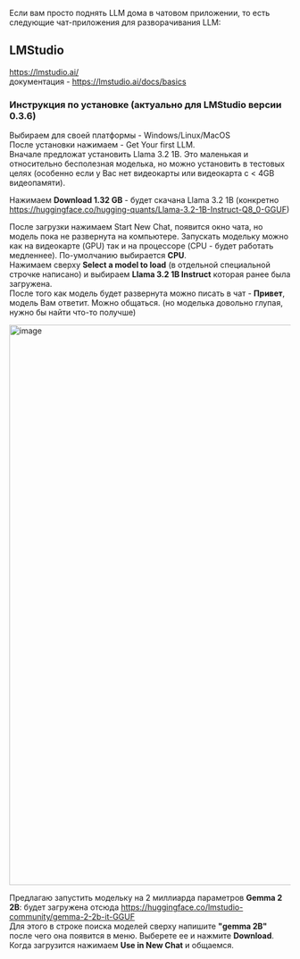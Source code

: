 Если вам просто поднять LLM дома в чатовом приложении, то есть следующие чат-приложения для разворачивания LLM:

## LMStudio  
https://lmstudio.ai/  
документация - https://lmstudio.ai/docs/basics

### Инструкция по установке (актуально для LMStudio версии 0.3.6)
Выбираем для своей платформы - Windows/Linux/MacOS  
После установки нажимаем - Get Your first LLM.  
Вначале предложат установить Llama 3.2 1B. Это маленькая и относительно бесполезная моделька, но можно установить в тестовых целях (особенно если у Вас нет видеокарты или видеокарта с < 4GB видеопамяти).  

Нажимаем **Download 1.32 GB** - будет скачана Llama 3.2 1B (конкретно https://huggingface.co/hugging-quants/Llama-3.2-1B-Instruct-Q8_0-GGUF)  

После загрузки нажимаем Start New Chat, появится окно чата, но модель пока не развернута на компьютере. Запускать модельку можно как на видеокарте (GPU) так и на процессоре (CPU - будет работать медленнее).  По-умолчанию выбирается **CPU**.  
Нажимаем сверху **Select a model to load** (в отдельной специальной строчке написано) и выбираем **Llama 3.2 1B Instruct** которая ранее была загружена.  
После того как модель будет развернута можно писать в чат - **Привет**, модель Вам ответит. Можно общаться. (но моделька довольно глупая, нужно бы найти что-то получше)

<img width="1003" alt="image" src="https://github.com/user-attachments/assets/ffba98c6-39d3-4808-a2ea-f4000721f10c" />  

Предлагаю запустить модельку на 2 миллиарда параметров **Gemma 2 2B**: будет загружена отсюда https://huggingface.co/lmstudio-community/gemma-2-2b-it-GGUF  
Для этого в строке поиска моделей сверху напишите **"gemma 2B"** после чего она появится в меню. Выберете ее и нажмите **Download**. Когда загрузится нажимаем **Use in New Chat** и общаемся.
